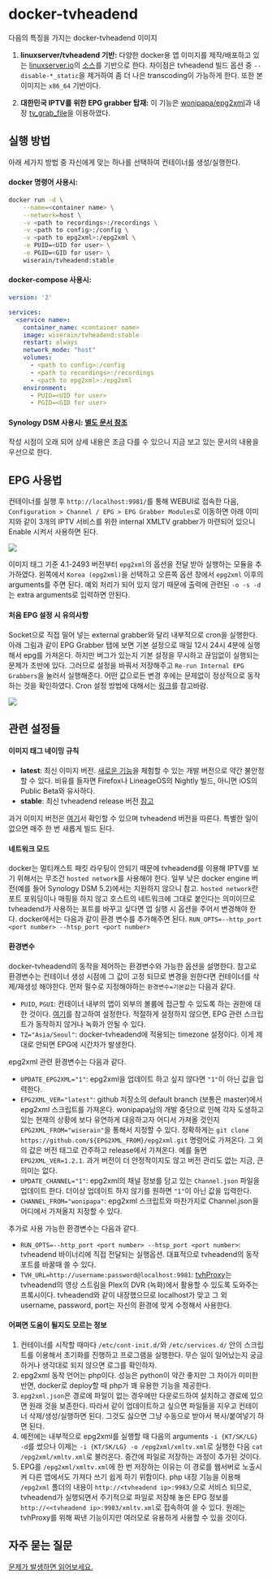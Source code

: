 # docker-tvheadend

다음의 특징을 가지는 docker-tvheadend 이미지

1.  **linuxserver/tvheadend 기반:**
다양한 docker용 앱 이미지를 제작/배포하고 있는 [linuxserver.io](https://linuxserver.io/)의 [소스](https://github.com/linuxserver/docker-tvheadend)를 기반으로 한다. 차이점은 tvheadend 빌드 옵션 중 ```--disable-*_static```을 제거하여 좀 더 나은 transcoding이 가능하게 한다. 또한 본 이미지는 ```x86_64``` 기반이다.

2.  **대한민국 IPTV를 위한 EPG grabber 탑재:**
이 기능은 [wonipapa/epg2xml](https://github.com/wonipapa/epg2xml)과 내장 [tv_grab_file](https://github.com/nurtext/tv_grab_file_synology)을 이용하였다.

## 실행 방법

아래 세가지 방법 중 자신에게 맞는 하나를 선택하여 컨테이너를 생성/실행한다.

#### docker 명령어 사용시:

```bash
docker run -d \
    --name=<container name> \
    --network=host \
    -v <path to recordings>:/recordings \
    -v <path to config>:/config \
    -v <path to epg2xml>:/epg2xml \
    -e PUID=<UID for user> \
    -e PGID=<GID for user> \
    wiserain/tvheadend:stable
```

#### docker-compose 사용시:

```yml
version: '2'

services:
  <service name>:
    container_name: <container name>
    image: wiserain/tvheadend:stable
    restart: always
    network_mode: "host"
    volumes:
      - <path to config>:/config
      - <path to recordings>:/recordings
      - <path to epg2xml>:/epg2xml
    environment:
      - PUID=<UID for user>
      - PGID=<GID for user>
```

#### Synology DSM 사용시: [별도 문서 참조](https://github.com/wiserain/docker-tvheadend/blob/epgkr/assets/how-to-run-on-synology.md)

 작성 시점이 오래 되어 상세 내용은 조금 다를 수 있으니 지금 보고 있는 문서의 내용을 우선으로 한다.

## EPG 사용법

컨테이너를 실행 후 ```http://localhost:9981/```를 통해 WEBUI로 접속한 다음, ```Configuration > Channel / EPG > EPG Grabber Modules```로 이동하면 아래 이미지와 같이 3개의 IPTV 서비스를 위한 internal XMLTV grabber가 마련되어 있으니 Enable 시켜서 사용하면 된다.

![](https://github.com/wiserain/docker-tvheadend/blob/epgkr/assets/images/PicPick_Capture_20171206_002.png)

이미지 태그 기준 4.1-2493 버전부터 ```epg2xml```의 옵션을 전달 받아 실행하는 모듈을 추가하였다. 왼쪽에서 ```Korea (epg2xml)```을 선택하고 오른쪽 옵션 창에서 ```epg2xml``` 이후의 arguments를 주면 된다. 예외 처리가 되어 있지 않기 때문에 출력에 관련된 ```-o -s -d```는 extra arguments로 입력하면 안된다.

#### 처음 EPG 설정 시 유의사항

Socket으로 직접 밀어 넣는 external grabber와 달리 내부적으로 cron을 실행한다. 아래 그림과 같이 EPG Grabber 탭에 보면 기본 설정으로 매일 12시 24시 4분에 실행해서 epg를 가져온다. 하지만 버그가 있는지 기본 설정을 무시하고 끊임없이 실행되는 문제가 초반에 있다. 그러므로 설정을 바꿔서 저장해주고 ```Re-run Internal EPG Grabbers```을 눌러서 실행해준다. 어떤 값으로든 변경 후에는 문제없이 정상적으로 동작하는 것을 확인하였다. Cron 설정 방법에 대해서는 [링크](http://docs.tvheadend.org/webui/config_epggrab/#cron-multi-line-config-text-areas)를 참고바람.

![](https://github.com/wiserain/docker-tvheadend/blob/epgkr/assets/images/PicPick_Capture_20170331_001.png)


## 관련 설정들

#### 이미지 태그 네이밍 규칙

- **latest**: 최신 이미지 버전. [새로운 기능](https://tvheadend.org/projects/tvheadend/roadmap)을 체험할 수 있는 개발 버전으로 약간 불안정할 수 있다. 비유를 들자면 Firefox나 LineageOS의 Nightly 빌드, 아니면 iOS의 Public Beta와 유사하다.
- **stable**: 최신 tvheadend release 버전 [참고](https://doozer.io/tvheadend/tvheadend)

과거 이미지 버전은 [여기](https://hub.docker.com/r/wiserain/tvheadend/tags/)서 확인할 수 있으며 tvheadend 버전을 따른다. 특별한 일이 없으면 매주 한 번 새롭게 빌드 된다.

#### 네트워크 모드

docker는 멀티캐스트 패킷 라우팅이 안되기 때문에 tvheadend를 이용해 IPTV를 보기 위해서는 무조건 ```hosted network```를 사용해야 한다. 일부 낮은 docker engine 버전(예를 들어 Synology DSM 5.2)에서는 지원하지 않으니 참고. ```hosted network```란 포트 포워딩이나 매핑을 하지 않고 호스트의 네트워크에 그대로 붙인다는 의미이므로 tvheadend가 사용하는 포트를 바꾸고 싶다면 앱 실행 시 옵션을 주어서 변경해야 한다. docker에서는 다음과 같이 환경 변수를 추가해주면 된다. ```RUN_OPTS=--http_port <port number> --htsp_port <port number>```

#### 환경변수

docker-tvheadend의 동작을 제어하는 환경변수와 가능한 옵션을 설명한다. 참고로 환경변수는 컨테이너 생성 시점에 그 값이 고정 되므로 변경을 원한다면 컨테이너를 삭제/재생성 해야한다. 먼저 필수로 지정해야하는 ```환경변수=기본값```는 다음과 같다.

- ```PUID```, ```PGUI```: 컨테이너 내부의 앱이 외부의 볼륨에 접근할 수 있도록 하는 권한에 대한 것이다. [여기](https://github.com/linuxserver/docker-tvheadend#user--group-identifiers)를 참고하여 설정한다. 적절하게 설정하지 않으면, EPG 관련 스크립트가 동작하지 않거나 녹화가 안될 수 있다.
- ```TZ="Asia/Seoul"```: docker-tvheadend에 적용되는 timezone 설정이다. 이게 제대로 안되면 EPG에 시간차가 발생한다.

epg2xml 관련 환경변수는 다음과 같다.

- ```UPDATE_EPG2XML="1"```: epg2xml을 업데이트 하고 싶지 않다면 ```"1"```이 아닌 값을 입력한다.
- ```EPG2XML_VER="latest"```: github 저장소의 default branch (보통은 master)에서 epg2xml 스크립트를 가져온다. wonipapa님의 개발 중단으로 인해 각자 도생하고 있는 현재의 상황에 보다 유연하게 대응하고자 어디서 가져올 것인지 ```EPG2XML_FROM="wiserain"```을 통해서 지정할 수 있다. 정확하게는 ```git clone https://github.com/${EPG2XML_FROM}/epg2xml.git``` 명령어로 가져온다. 그 외의 값은 버전 태그로 간주하고 release에서 가져온다. 예를 들면 ```EPG2XML_VER=1.2.1```. 과거 버전이 더 안정적이지도 않고 버전 관리도 없는 지금, 큰 의미는 없다.
- ```UPDATE_CHANNEL="1"```: epg2xml의 채널 정보를 담고 있는 ```Channel.json``` 파일을 업데이트 한다. 더이상 업데이트 하지 않기를 원하면 ```"1"```이 아닌 값을 입력한다.
- ```CHANNEL_FROM="wonipapa"```: epg2xml 스크립트와 마찬가지로 Channel.json을 어디에서 가져올지 지정할 수 있다.

추가로 사용 가능한 환경변수는 다음과 같다.

- ```RUN_OPTS=--http_port <port number> --htsp_port <port number>```: tvheadend 바이너리에 직접 전달되는 실행옵션. 대표적으로 tvheadend의 동작 포트를 바꿀때 쓸 수 있다.
- ```TVH_URL=http://username:password@localhost:9981```: [tvhProxy](https://github.com/jkaberg/tvhProxy)는 tvheadend의 영상 스트림을 Plex의 DVR (녹화)에서 활용할 수 있도록 도와주는 프록시이다. tvheadend와 같이 내장했으므로 localhost가 맞고 그 외 username, password, port는 자신의 환경에 맞게 수정해서 사용한다.


#### 어쩌면 도움이 될지도 모르는 정보

1.  컨테이너를 시작할 때마다 ```/etc/cont-init.d/```와 ```/etc/services.d/``` 안의 스크립트를 이용해서 초기화를 진행하고 프로그램을 실행한다. 무슨 일이 일어났는지 궁금하거나 생각대로 되지 않으면 로그를 확인하자.
2.  epg2xml 동작 언어는 php이다. 성능은 python이 약간 좋지만 그 차이가 미미한 반면, docker로 deploy할 때 php가 꽤 유용한 기능을 제공한다.
3.  ```epg2xml.json```은 경로에 파일이 없는 경우에만 다운로드하여 설치하고 경로에 있으면 원래 것을 보존한다. 따라서 같이 업데이트하고 싶으면 파일들을 지우고 컨테이너 삭제/생성/실행하면 된다. 그것도 싫으면 그냥 수동으로 받아서 복사/붙여넣기 하면 된다.
4.  예전에는 내부적으로 epg2xml를 실행할 때 다음의 arguments ```-i {KT/SK/LG} -d```를 썼으나 이제는 ```-i {KT/SK/LG} -o /epg2xml/xmltv.xml```로 실행한 다음 ```cat /epg2xml/xmltv.xml```로 불러온다. 중간에 파일로 저장하는 과정이 추가된 것이다.
5.  EPG를 ```/epg2xml/xmltv.xml```에 한 번 저장하는 이유는 이 경로를 웹서버로 노출시켜 다른 앱에서도 가져다 쓰기 쉽게 하기 위함이다. php 내장 기능을 이용해 ```/epg2xml``` 폴더의 내용이 ```http://<tvheadend ip>:9983/```으로 서비스 되므로, tvheadend가 실행되면서 주기적으로 파일로 저장해 놓은 EPG 정보를 ```http://<<tvheadend ip>:9983/xmltv.xml```로 접속하여 쓸 수 있다. 원래는 tvhProxy를 위해 짜낸 기능이지만 여러모로 유용하게 사용할 수 있을 것이다.


## 자주 묻는 질문

[문제가 발생하면 읽어보세요.](https://github.com/wiserain/docker-tvheadend/blob/epgkr/assets/faqs.md)
